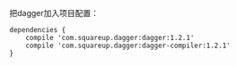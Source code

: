 

把dagger加入项目配置：
```
dependencies {
    compile 'com.squareup.dagger:dagger:1.2.1'
    compile 'com.squareup.dagger:dagger-compiler:1.2.1'
}
```
